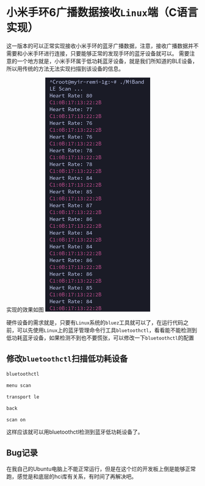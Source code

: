 # 小米手环6广播数据接收`Linux`端（C语言实现）

这一版本的可以正常实现接收小米手环的蓝牙广播数据，注意，接收广播数据并不需要和小米手环进行连接，只要能够正常的发现手环的蓝牙设备就可以。
需要注意的一个地方就是，小米手环属于低功耗蓝牙设备，就是我们所知道的BLE设备，所以用传统的方法无法实现扫描到该设备的信息。

实现的效果如图
![alt text](./image/image.png)

硬件设备的需求就是，只要有`Linux`系统的`bluez`工具就可以了，在运行代码之前，可以先使用`Linux`上的蓝牙管理命令行工具`bluetoothctl`，看看能不能检测到低功耗蓝牙设备，如果检测不到也不要慌张，可以修改一下`bluetoothctl`的配置

## 修改`bluetoothctl`扫描低功耗设备

```
bluetoothctl
```
```
menu scan
```
```
transport le
```
```
back
```
```
scan on
```
这样应该就可以用bluetoothctl检测到蓝牙低功耗设备了。

## Bug记录
在我自己的Ubuntu电脑上不能正常运行，但是在这个烂的开发板上倒是能够正常跑，感觉是和底层的hci库有关系，有时间了再解决吧。